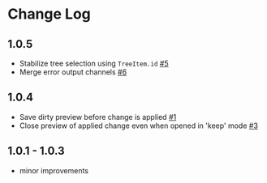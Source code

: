 # Change Log

## 1.0.5

- Stabilize tree selection using `TreeItem.id` [#5](https://github.com/tis-gmbh/vscode-migrate/issues/5)
- Merge error output channels [#6](https://github.com/tis-gmbh/vscode-migrate/issues/6)

## 1.0.4

- Save dirty preview before change is applied [#1](https://github.com/tis-gmbh/vscode-migrate/issues/1)
- Close preview of applied change even when opened in 'keep' mode [#3](https://github.com/tis-gmbh/vscode-migrate/issues/3)

## 1.0.1 - 1.0.3

- minor improvements

